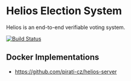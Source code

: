 # Helios Election System

Helios is an end-to-end verifiable voting system.

[![Build Status](https://travis-ci.org/AdrianoRuseler/helios-server.svg?branch=master)](https://travis-ci.org/AdrianoRuseler/helios-server)

## Docker Implementations
- https://github.com/pirati-cz/helios-server
